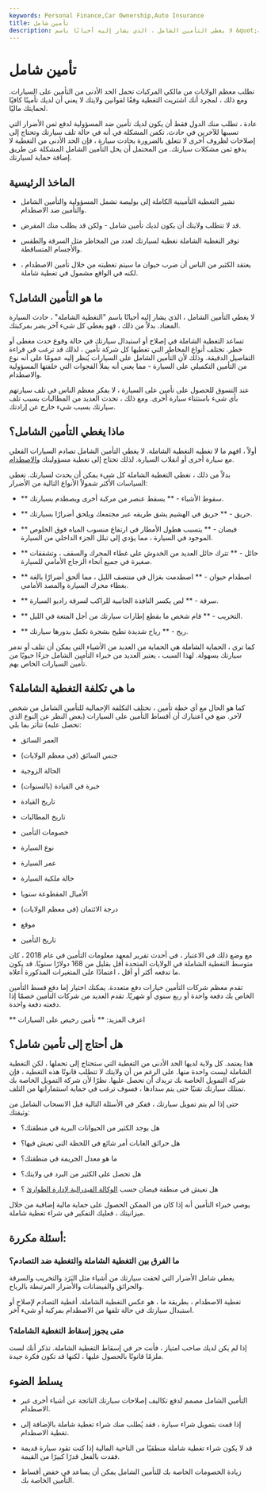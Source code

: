 ```yaml
---
keywords: Personal Finance,Car Ownership,Auto Insurance
title: تأمين شامل
description: لا يغطي التأمين الشامل ، الذي يشار إليه أحيانًا باسم &quot;التغطية الشاملة&quot; ، حادث السيارة المعتاد. بدلاً من ذلك ، فهو يغطي كل شيء آخر يضر بمركبتك.
---
```


# تأمين شامل
تطلب معظم الولايات من مالكي المركبات تحمل الحد الأدنى من التأمين على السيارات. ومع ذلك ، لمجرد أنك اشتريت التغطية وفقًا لقوانين ولايتك لا يعني أن لديك تأمينًا كافيًا لحمايتك ماليًا.

عادة ، تطلب منك الدول فقط أن يكون لديك تأمين ضد المسؤولية لدفع ثمن الأضرار التي تسببها للآخرين في حادث. تكمن المشكلة في أنه في حالة تلف سيارتك وتحتاج إلى إصلاحات لظروف أخرى لا تتعلق بالضرورة بحادث سيارة ، فإن الحد الأدنى من التغطية لا يدفع ثمن مشكلات سيارتك. من المحتمل أن يحل التأمين الشامل المشكلة عن طريق إضافة حماية لسيارتك.

## الماخذ الرئيسية

- تشير التغطية التأمينية الكاملة إلى بوليصة تشمل المسؤولية والتأمين الشامل والتأمين ضد الاصطدام.

- قد لا تتطلب ولايتك أن يكون لديك تأمين شامل - ولكن قد يطلب منك المقرض.

- توفر التغطية الشاملة تغطية لسيارتك لعدد من المخاطر مثل السرقة والطقس والأجسام المتساقطة.

- يعتقد الكثير من الناس أن ضرب حيوان ما سيتم تغطيته من خلال تأمين الاصطدام ، لكنه في الواقع مشمول في تغطية شاملة.

## ما هو التأمين الشامل؟

لا يغطي التأمين الشامل ، الذي يشار إليه أحيانًا باسم "التغطية الشاملة" ، حادث السيارة المعتاد. بدلاً من ذلك ، فهو يغطي كل شيء آخر يضر بمركبتك.

تساعد التغطية الشاملة في إصلاح أو استبدال سيارتك في حالة وقوع حدث مغطى أو خطر. تختلف أنواع المخاطر التي تغطيها كل شركة تأمين ، لذلك قد ترغب في قراءة التفاصيل الدقيقة. وذلك لأن التأمين الشامل على السيارات يُنظر إليه عمومًا على أنه نوع من التأمين التكميلي على السيارة - مما يعني أنه يملأ الفجوات التي خلفتها المسؤولية والاصطدام.

عند التسوق للحصول على تأمين على السيارة ، لا يفكر معظم الناس في تلف سيارتهم بأي شيء باستثناء سيارة أخرى. ومع ذلك ، تحدث العديد من المطالبات بسبب تلف سيارتك بسبب شيء خارج عن إرادتك.

## ماذا يغطي التأمين الشامل؟

أولاً ، افهم ما لا تغطيه التغطية الشاملة. لا يغطي التأمين الشامل تصادم السيارات الفعلي مع سيارة أخرى أو انقلاب السيارة. لذلك تحتاج إلى تغطية مسؤوليتك [والاصطدام](/collision-insurance).

بدلاً من ذلك ، تغطي التغطية الشاملة كل شيء يمكن أن يحدث لسيارتك. تغطي السياسات الأكثر شمولاً الأنواع التالية من الأضرار:

- ** سقوط الأشياء - ** يسقط عنصر من مركبة أخرى ويصطدم بسيارتك.

- ** حريق - ** حريق في الهشيم يشق طريقه عبر مجتمعك ويلحق أضرارًا بسيارتك.

- ** فيضان - ** يتسبب هطول الأمطار في ارتفاع منسوب المياه فوق الخلوص الموجود في السيارة ، مما يؤدي إلى تبلل الجزء الداخلي من السيارة.

- ** حائل - ** تترك حائل العديد من الخدوش على غطاء المحرك والسقف ، وتشققات صغيرة في جميع أنحاء الزجاج الأمامي للسيارة.

- ** اصطدام حيوان - ** اصطدمت بغزال في منتصف الليل ، مما ألحق أضرارًا بالغة بغطاء محرك السيارة والمصد الأمامي.

- ** سرقة - ** لص يكسر النافذة الجانبية للراكب لسرقة راديو السيارة.

- ** التخريب - ** قام شخص ما بقطع إطارات سيارتك من أجل المتعة في الليل.

- ** ريح - ** رياح شديدة تطيح بشجرة تكمل بدورها سيارتك.

كما ترى ، الحماية الشاملة هي الحماية من العديد من الأشياء التي يمكن أن تتلف أو تدمر سيارتك بسهولة. لهذا السبب ، يعتبر العديد من خبراء التأمين الشامل جزءًا حيويًا من تأمين السيارات الخاص بهم.

## ما هي تكلفة التغطية الشاملة؟

كما هو الحال مع أي خطة تأمين ، تختلف التكلفة الإجمالية للتأمين الشامل من شخص لآخر. ضع في اعتبارك أن أقساط التأمين على السيارات (بغض النظر عن النوع الذي تحصل عليه) تتأثر بما يلي:

- العمر السائق

- جنس السائق (في معظم الولايات)

- الحالة الزوجية

- خبرة في القيادة (بالسنوات)

- تاريخ القيادة

- تاريخ المطالبات

- خصومات التأمين

- نوع السيارة

- عمر السيارة

- حالة ملكية السيارة

- الأميال المقطوعة سنويا

- درجة الائتمان (في معظم الولايات)

- موقع

- تاريخ التأمين

مع وضع ذلك في الاعتبار ، في أحدث تقرير لمعهد معلومات التأمين في عام 2018 ، كان متوسط التغطية الشاملة في الولايات المتحدة أقل بقليل من 168 دولارًا سنويًا. قد يكون ما تدفعه أكثر أو أقل ، اعتمادًا على المتغيرات المذكورة أعلاه.

تقدم معظم شركات التأمين خيارات دفع متعددة. يمكنك اختيار إما دفع قسط التأمين الخاص بك دفعة واحدة أو ربع سنوي أو شهريًا. تقدم العديد من شركات التأمين خصمًا إذا دفعته دفعة واحدة.

** اعرف المزيد: ** تأمين رخيص على السيارات

## هل أحتاج إلى تأمين شامل؟

هذا يعتمد. كل ولاية لديها الحد الأدنى من التغطية التي ستحتاج إلى تحملها ، لكن التغطية الشاملة ليست واحدة منها. على الرغم من أن ولايتك لا تتطلب قانونًا هذه التغطية ، فإن شركة التمويل الخاصة بك تريدك أن تحصل عليها. نظرًا لأن شركة التمويل الخاصة بك تمتلك سيارتك تقنيًا حتى يتم سدادها ، فسوف ترغب في حماية استثماراتها من التلف.

حتى إذا لم يتم تمويل سيارتك ، ففكر في الأسئلة التالية قبل الانسحاب الشامل من وثيقتك:

- هل يوجد الكثير من الحيوانات البرية في منطقتك؟

- هل حرائق الغابات أمر شائع في اللحظة التي تعيش فيها؟

- ما هو معدل الجريمة في منطقتك؟

- هل تحصل على الكثير من البرد في ولايتك؟

- هل تعيش في منطقة فيضان حسب [الوكالة الفيدرالية لإدارة الطوارئ](/home) ؟

يوصي خبراء التأمين أنه إذا كان من الممكن الحصول على حماية مالية إضافية من خلال ميزانيتك ، فعليك التفكير في شراء تغطية شاملة.

## أسئلة مكررة:

### ما الفرق بين التغطية الشاملة والتغطية ضد التصادم؟

يغطي شامل الأضرار التي لحقت سيارتك من أشياء مثل البَرَد والتخريب والسرقة والحرائق والفيضانات والأضرار المرتبطة بالرياح.

تغطية الاصطدام ، بطريقة ما ، هو عكس التغطية الشاملة. أغطية التصادم لإصلاح أو استبدال سيارتك في حالة تلفها من الاصطدام بمركبة أو شيء آخر.

### متى يجوز إسقاط التغطية الشاملة؟

إذا لم يكن لديك صاحب امتياز ، فأنت حر في إسقاط التغطية الشاملة. تذكر أنك لست ملزمًا قانونًا بالحصول عليها ، لكنها قد تكون فكرة جيدة.

## يسلط الضوء

- التأمين الشامل مصمم لدفع تكاليف إصلاحات سيارتك الناتجة عن أشياء أخرى غير الاصطدام.

- إذا قمت بتمويل شراء سيارة ، فقد يُطلب منك شراء تغطية شاملة بالإضافة إلى تغطية الاصطدام.

- قد لا يكون شراء تغطية شاملة منطقيًا من الناحية المالية إذا كنت تقود سيارة قديمة فقدت بالفعل قدرًا كبيرًا من القيمة.

- زيادة الخصومات الخاصة بك للتأمين الشامل يمكن أن يساعد في خفض أقساط التأمين الخاصة بك.

